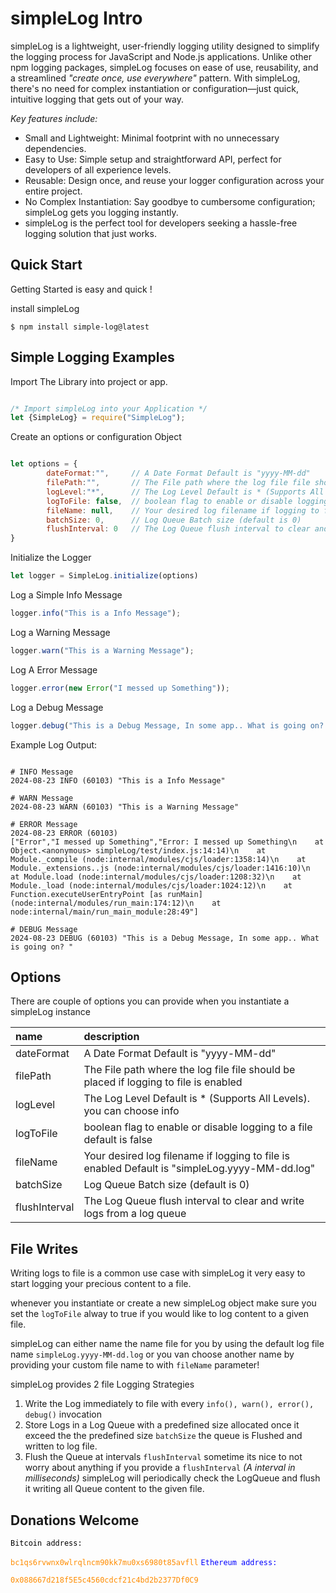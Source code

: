 # simpleLog Intro

simpleLog is a lightweight, user-friendly logging utility designed to simplify the logging process for JavaScript and Node.js applications. Unlike other npm logging packages, simpleLog focuses on ease of use, reusability, and a streamlined _"create once, use everywhere"_ pattern. With simpleLog, there's no need for complex instantiation or configuration—just quick, intuitive logging that gets out of your way.

*Key features include:*

* Small and Lightweight: Minimal footprint with no unnecessary dependencies.
* Easy to Use: Simple setup and straightforward API, perfect for developers of all experience levels.
* Reusable: Design once, and reuse your logger configuration across your entire project.
* No Complex Instantiation: Say goodbye to cumbersome configuration; simpleLog gets you logging instantly.
* simpleLog is the perfect tool for developers seeking a hassle-free logging solution that just works.

## Quick Start

Getting Started is easy and quick !

install simpleLog 

```shell
$ npm install simple-log@latest
```

## Simple Logging Examples


Import The Library into project or app.

```js

/* Import simpleLog into your Application */
let {SimpleLog} = require("SimpleLog");

```


Create an options or configuration Object

```js

let options = {
        dateFormat:"",     // A Date Format Default is "yyyy-MM-dd"
        filePath:"",       // The File path where the log file file should be placed if logging to file is enabled 
        logLevel:"*",      // The Log Level Default is * (Supports All Levels). you can choose info|warn|error|debug
        logToFile: false,  // boolean flag to enable or disable logging to a file default is false
        fileName: null,    // Your desired log filename if logging to file is enabled Default is "simpleLog.yyyy-MM-dd.log"
        batchSize: 0,      // Log Queue Batch size (default is 0)  
        flushInterval: 0   // The Log Queue flush interval to clear and write logs from a log queue 
} 

```

Initialize the Logger

```js
let logger = SimpleLog.initialize(options) 
```


Log a Simple Info Message 

```js
logger.info("This is a Info Message");
```

Log a Warning Message

```js
logger.warn("This is a Warning Message");
```

Log A Error Message

```js
logger.error(new Error("I messed up Something"));
```

Log a Debug Message 

```js
logger.debug("This is a Debug Message, In some app.. What is going on? ");

```

Example Log Output:

```shell

# INFO Message 
2024-08-23 INFO (60103) "This is a Info Message"

# WARN Message
2024-08-23 WARN (60103) "This is a Warning Message"

# ERROR Message
2024-08-23 ERROR (60103)
["Error","I messed up Something","Error: I messed up Something\n    at Object.<anonymous> simpleLog/test/index.js:14:14)\n    at Module._compile (node:internal/modules/cjs/loader:1358:14)\n    at Module._extensions..js (node:internal/modules/cjs/loader:1416:10)\n    at Module.load (node:internal/modules/cjs/loader:1208:32)\n    at Module._load (node:internal/modules/cjs/loader:1024:12)\n    at Function.executeUserEntryPoint [as runMain] (node:internal/modules/run_main:174:12)\n    at node:internal/main/run_main_module:28:49"]

# DEBUG Message
2024-08-23 DEBUG (60103) "This is a Debug Message, In some app.. What is going on? "

```

## Options

There are couple of options you can provide when you instantiate a simpleLog instance 

| name          | description                                                                                  |
| :------------ | :------------------------------------------------------------------------------------------- |
| dateFormat    | A Date Format Default is "yyyy-MM-dd"                                                        |
| filePath      | The File path where the log file file should be placed if logging to file is enabled         |
| logLevel      | The Log Level Default is * (Supports All Levels). you can choose info|warn|error|debug       |
| logToFile     | boolean flag to enable or disable logging to a file default is false                         |
| fileName      | Your desired log filename if logging to file is enabled Default is "simpleLog.yyyy-MM-dd.log" |
| batchSize     | Log Queue Batch size (default is 0)                                                          |
| flushInterval | The Log Queue flush interval to clear and write logs from a log queue                        |


## File Writes

Writing logs to file is a common use case with simpleLog it very easy to start logging your precious content to a file. 

whenever you instantiate or create a new simpleLog object make sure you set the `logToFile` alway to true if you
would like to log content to a given file.

simpleLog can either name the name file for you by using the default log file name `simpleLog.yyyy-MM-dd.log` or you van choose
another name by providing your custom file name to with  `fileName` parameter!

simpleLog provides 2 file Logging Strategies 

1. Write the Log immediately to file with every `info(), warn(), error(), debug()` invocation
2. Store Logs in a Log Queue with a predefined size allocated once it exceed the the predefined size `batchSize` the queue
   is Flushed and written to log file.
3. Flush the Queue at intervals `flushInterval` sometime its nice to not worry about anything if you provide a `flushInterval`
   _(A interval in milliseconds)_ simpleLog will periodically check the LogQueue and flush it writing all Queue content to the given file.


## Donations Welcome

<code><span style="color:black">Bitcoin  address: </span><span style="color:darkorange"> bc1qs6rvwnx0wlrqlncm90kk7mu0xs6980t85avfll</span></code>
<code><span style="color:blue">Ethereum address: </span><span style="color:darkorange"> 0x088667d218f5E5c4560cdcf21c4bd2b2377Df0C9</span></code>
